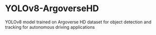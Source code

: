 # YOLOv8-ArgoverseHD
 YOLOv8 model trained on Argoverse HD dataset for object detection and tracking for autonomous driving applications
